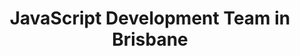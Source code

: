 ---
title: JavaScript Development Team in Brisbane
permalink: /landings/locations/brisbane/developer/javascript
technology: JavaScript
location: Brisbane
---